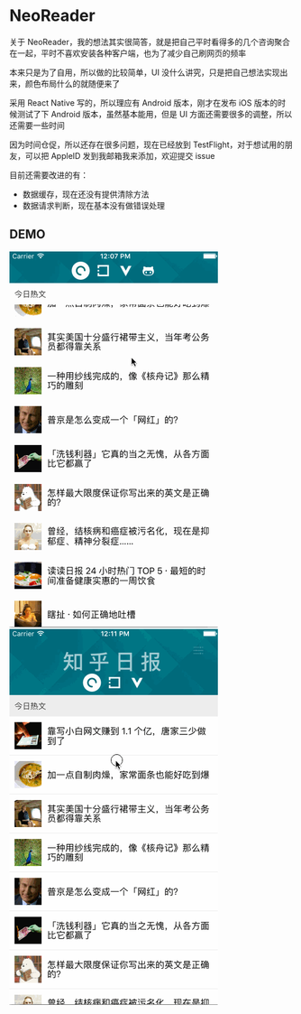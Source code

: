 # NeoReader

关于 NeoReader，我的想法其实很简答，就是把自己平时看得多的几个咨询聚合在一起，平时不喜欢安装各种客户端，也为了减少自己刷网页的频率

本来只是为了自用，所以做的比较简单，UI 没什么讲究，只是把自己想法实现出来，颜色布局什么的就随便来了

采用 React Native 写的，所以理应有 Android 版本，刚才在发布 iOS 版本的时候测试了下 Android 版本，虽然基本能用，但是 UI 方面还需要很多的调整，所以还需要一些时间

因为时间仓促，所以还存在很多问题，现在已经放到 TestFlight，对于想试用的朋友，可以把 AppleID 发到我邮箱我来添加，欢迎提交 issue

目前还需要改进的有：
* 数据缓存，现在还没有提供清除方法
* 数据请求判断，现在基本没有做错误处理

## DEMO

![reader1.gif](reader1.gif)
![reader2.gif](reader2.gif)
